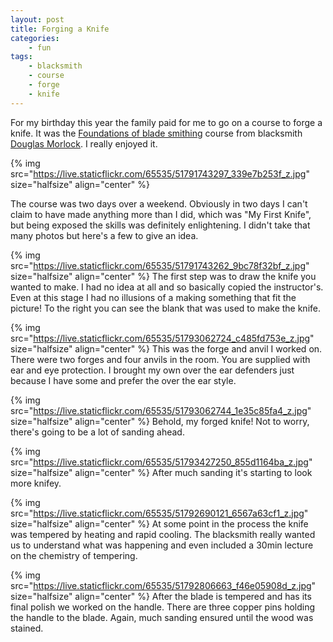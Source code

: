 ```yaml
---
layout: post
title: Forging a Knife
categories:
    - fun
tags:
    - blacksmith
    - course
    - forge
    - knife
---
```



For my birthday this year the family paid for me to go on a course to forge a knife.  It was the [Foundations of blade smithing](https://www.morlockblacksmith.com/classes/2019/5/18/knives-dr2jz-3xfh4-t44lx-293nf-lnnbj-egwel) course from blacksmith [Douglas Morlock](https://www.morlockblacksmith.com).  I really enjoyed it.




{% img src="https://live.staticflickr.com/65535/51791743297_339e7b253f_z.jpg"  size="halfsize"  align="center" %}


The course was two days over a weekend.  Obviously in two days I can't claim to have made anything more than I did, which was "My First Knife", but being exposed the skills was definitely enlightening. I didn't take that many photos but here's a few to give an idea.




{% img src="https://live.staticflickr.com/65535/51791743262_9bc78f32bf_z.jpg"  size="halfsize"  align="center" %}
The first step was to draw the knife you wanted to make. I had no idea at all and so basically copied the instructor's.  Even at this stage I had no illusions of a making something that fit the picture! To the right you can see the blank that was used to make the knife.





{% img src="https://live.staticflickr.com/65535/51793062724_c485fd753e_z.jpg"  size="halfsize"  align="center" %}
This was the forge and anvil I worked on.  There were two forges and four anvils in the room.  You are supplied with ear and eye protection.  I brought my own over the ear defenders just because I have some and prefer the over the ear style.





{% img src="https://live.staticflickr.com/65535/51793062744_1e35c85fa4_z.jpg"  size="halfsize"  align="center" %}
Behold, my forged knife! Not to worry, there's going to be a lot of sanding ahead.





{% img src="https://live.staticflickr.com/65535/51793427250_855d1164ba_z.jpg"  size="halfsize"  align="center" %}
After much sanding it's starting to look more knifey.





{% img src="https://live.staticflickr.com/65535/51792690121_6567a63cf1_z.jpg"  size="halfsize"  align="center" %}
At some point in the process the knife was tempered by heating and rapid cooling.  The blacksmith really wanted us to understand what was happening and even included a 30min lecture on the chemistry of tempering.





{% img src="https://live.staticflickr.com/65535/51792806663_f46e05908d_z.jpg"  size="halfsize"  align="center" %}
After the blade is tempered and has its final polish we worked on the handle. There are three copper pins holding the handle to the blade. Again, much sanding ensured until the wood was stained.



